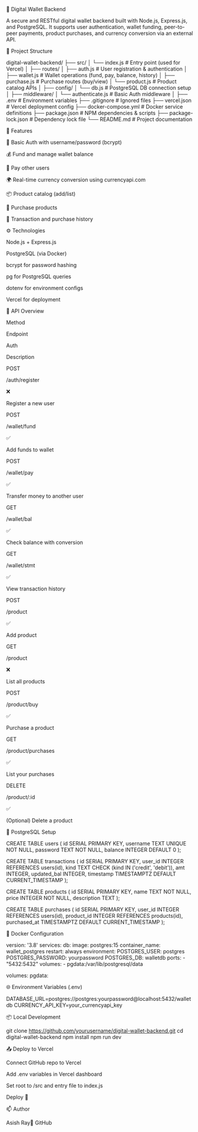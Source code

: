 🏦 Digital Wallet Backend

A secure and RESTful digital wallet backend built with Node.js, Express.js, and PostgreSQL. It supports user authentication, wallet funding, peer-to-peer payments, product purchases, and currency conversion via an external API.

📁 Project Structure

digital-wallet-backend/
├── src/
│   └── index.js                # Entry point (used for Vercel)
│
├── routes/
│   ├── auth.js                 # User registration & authentication
│   ├── wallet.js               # Wallet operations (fund, pay, balance, history)
│   ├── purchase.js             # Purchase routes (buy/view)
│   └── product.js              # Product catalog APIs
│
├── config/
│   └── db.js                   # PostgreSQL DB connection setup
│
├── middleware/
│   └── authenticate.js         # Basic Auth middleware
│
├── .env                        # Environment variables
├── .gitignore                  # Ignored files
├── vercel.json                 # Vercel deployment config
├── docker-compose.yml          # Docker service definitions
├── package.json                # NPM dependencies & scripts
├── package-lock.json           # Dependency lock file
└── README.md                   # Project documentation

🚀 Features

🔐 Basic Auth with username/password (bcrypt)

💰 Fund and manage wallet balance

🔄 Pay other users

🌍 Real-time currency conversion using currencyapi.com

📦 Product catalog (add/list)

🛒 Purchase products

🧾 Transaction and purchase history

⚙️ Technologies

Node.js + Express.js

PostgreSQL (via Docker)

bcrypt for password hashing

pg for PostgreSQL queries

dotenv for environment configs

Vercel for deployment

🧪 API Overview

Method

Endpoint

Auth

Description

POST

/auth/register

❌

Register a new user

POST

/wallet/fund

✅

Add funds to wallet

POST

/wallet/pay

✅

Transfer money to another user

GET

/wallet/bal

✅

Check balance with conversion

GET

/wallet/stmt

✅

View transaction history

POST

/product

✅

Add product

GET

/product

❌

List all products

POST

/product/buy

✅

Purchase a product

GET

/product/purchases

✅

List your purchases

DELETE

/product/:id

✅

(Optional) Delete a product

🐘 PostgreSQL Setup

CREATE TABLE users (
  id SERIAL PRIMARY KEY,
  username TEXT UNIQUE NOT NULL,
  password TEXT NOT NULL,
  balance INTEGER DEFAULT 0
);

CREATE TABLE transactions (
  id SERIAL PRIMARY KEY,
  user_id INTEGER REFERENCES users(id),
  kind TEXT CHECK (kind IN ('credit', 'debit')),
  amt INTEGER,
  updated_bal INTEGER,
  timestamp TIMESTAMPTZ DEFAULT CURRENT_TIMESTAMP
);

CREATE TABLE products (
  id SERIAL PRIMARY KEY,
  name TEXT NOT NULL,
  price INTEGER NOT NULL,
  description TEXT
);

CREATE TABLE purchases (
  id SERIAL PRIMARY KEY,
  user_id INTEGER REFERENCES users(id),
  product_id INTEGER REFERENCES products(id),
  purchased_at TIMESTAMPTZ DEFAULT CURRENT_TIMESTAMP
);

🐳 Docker Configuration

version: '3.8'
services:
  db:
    image: postgres:15
    container_name: wallet_postgres
    restart: always
    environment:
      POSTGRES_USER: postgres
      POSTGRES_PASSWORD: yourpassword
      POSTGRES_DB: walletdb
    ports:
      - "5432:5432"
    volumes:
      - pgdata:/var/lib/postgresql/data

volumes:
  pgdata:

🌐 Environment Variables (.env)

DATABASE_URL=postgres://postgres:yourpassword@localhost:5432/walletdb
CURRENCY_API_KEY=your_currencyapi_key

📦 Local Development

git clone https://github.com/yourusername/digital-wallet-backend.git
cd digital-wallet-backend
npm install
npm run dev

📤 Deploy to Vercel

Connect GitHub repo to Vercel

Add .env variables in Vercel dashboard

Set root to /src and entry file to index.js

Deploy 🚀

📫 Author

Asish Ray🔗 GitHub


